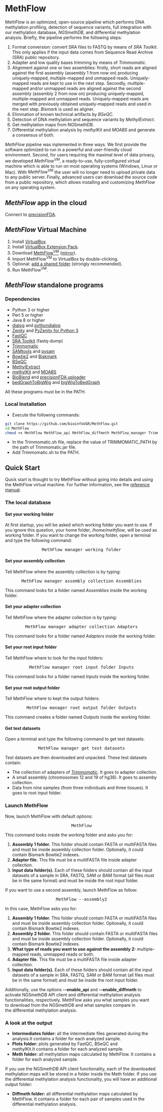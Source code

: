 # MethFlow
MethFlow is an optimized, open-source pipeline which performs DNA methylation profiling, detection of sequence variants, full integration with our methylation database, _NGSmethDB_, and differential methylation analysis. Briefly, the pipeline performs the following steps:

1.  Format conversion: convert SRA files to FASTQ by means of _SRA Toolkit_. This only applies if the input data comes from Sequence Read Archive (SRA) public repository.
2.  Adapter and low quality bases trimming by means of _Trimmomatic_.
3.  Alignment against one or two assemblies: firstly, short reads are aligned against the first assembly (assembly 1 from now on) producing uniquely-mapped, multiple-mapped and unmapped reads. Uniquely-mapped reads are kept to use in the next step. Secondly, multiple-mapped and/or unmapped reads are aligned against the second assembly (assembly 2 from now on) producing uniquely-mapped, multiple-mapped and unmapped reads. Uniquely-mapped reads are merged with previously obtained uniquely-mapped reads and used in the next step. _Bismark_ is used as aligner.
4.  Elimination of known technical artifacts by _BSeQC_.
5.  Detection of DNA methylation and sequence variants by _MethylExtract_.
6.  Get methylation maps from NGSmethDB.
7.  Differential methylation analysis by _methylKit_ and _MOABS_ and generate a consensus of both.

_MethFlow_ pipeline was inplemented in three ways. We first provide the software optimized to run in a powerful and user-friendly cloud environment. Second, for users requiring the maximal level of data privacy, we developed _MethFlow<sup>VM</sup>_, a ready-to-use, fully-configured virtual machine which is able to run on most operating systems (Windows, Linux or Mac). With _MethFlow<sup>VM</sup>_ the user will no longer need to upload private data to any public server. Finally, advanced users can download the source code from a public repository, which allows installing and customizing _MethFlow_ on any operating system.

## _MethFlow_ app in the cloud
Connect to [precisionFDA](https://precision.fda.gov/).

## _MethFlow_ Virtual Machine
1.  Install [VirtualBox](https://www.virtualbox.org/wiki/Downloads).
2.  Install [VirtualBox Extension Pack](https://www.virtualbox.org/wiki/Downloads).
3.  Download [MethFlow<sup>VM</sup>](http://bioinfo2.ugr.es:8080/MethFlow/download) ([mirror](https://docs.google.com/uc?id=0B6zaHLTx5o2bUWhPOXN0X1F4aEU&export=download)).
4.  Import MethFlow<sup>VM</sup> to VirtualBox by double-clicking.
5.  Optional: [add a shared folder](https://www.virtualbox.org/manual/ch04.html#sharedfolders) (strongly recommended).
6.  Run MethFlow<sup>VM</sup>.

## _MethFlow_ standalone programs
### Dependencies
* Python 3 or higher
* Perl 5 or higher
* Java 8 or higher
* [dialog](http://invisible-island.net/dialog) and [pythondialog](http://pythondialog.sourceforge.net)
* [Zenity](https://help.gnome.org/users/zenity/stable) and [PyZenity for Python 3](https://github.com/rlebron88/PyZenity)
* [FastQC](http://www.bioinformatics.babraham.ac.uk/projects/fastqc)
* [SRA Toolkit](https://trace.ncbi.nlm.nih.gov/Traces/sra/sra.cgi?view=software) (fastq-dump)
* [Trimmomatic](http://www.usadellab.org/cms/?page=trimmomatic)
* [SAMtools](http://samtools.sourceforge.net) and [pysam](http://pysam.readthedocs.io)
* [Bowtie2](http://bowtie-bio.sourceforge.net/bowtie2) and [Biskmark](http://www.bioinformatics.babraham.ac.uk/projects/bismark)
* [BSeQC](https://github.com/hutuqiu/bseqc)
* [MethylExtract](http://bioinfo2.ugr.es/MethylExtract)
* [methylKit](https://github.com/al2na/methylKit) and [MOABS](https://code.google.com/archive/p/moabs)
* [BioBlend](https://bioblend.readthedocs.io) and [precisionFDA uploader](https://precision.fda.gov)
* [bedGraphToBigWig](http://hgdownload.soe.ucsc.edu/admin/exe) and [bigWigToBedGraph](http://hgdownload.soe.ucsc.edu/admin/exe)

All these programs must be in the PATH.

### Local Installation
* Execute the following commands:
```bash
git clone https://github.com/bioinfoUGR/MethFlow.git
cd MethFlow
chmod +x MethFlow MethFlow_api MethFlow_diffmeth MethFlow_manager Trimmomatic.sh
```
* In the Trimmomatic.sh file, replace the value of TRIMMOMATIC_PATH by the path of Trimmomatic.jar file.
* Add Trimmomatic.sh to the PATH.

## Quick Start
<span id="ouHighlight__131_134TO132_134">Quick start is thought to try MethFlow without going into details and using the MethFlow virtual machine. For further information, see</span><span id="noHighlight_0.03053827676673926"> </span><span id="ouHighlight__162_163TO158_160">the</span><span id="noHighlight_0.34981369552068187"> [reference manual](http://bioinfo2.ugr.es:8080/MethFlow/reference-manual/)</span><span id="noHighlight_0.8654089653028183">.</span>

### The local database

#### Set your working folder

At first startup, you will be asked which working folder you want to use. If you ignore this question, your home folder, _/home/methflow_, will be used as working folder. If you want to change the working folder, open a terminal and type the following command:

<pre style="text-align: center;">MethFlow_manager working_folder</pre>

#### Set your assembly collection

Tell MethFlow where the assembly collection is by typing:

<pre style="text-align: center;">MethFlow_manager assembly_collection Assemblies</pre>

This command looks for a folder named _Assemblies_ inside the working folder.

#### Set your adapter collection

Tell MethFlow where the adapter collection is by typing:

<pre style="text-align: center;">MethFlow_manager adapter_collection Adapters</pre>

This command looks for a folder named _Adapters_ inside the working folder.

#### Set your root input folder

Tell MethFlow where to look for the input folders:

<pre style="text-align: center;">MethFlow_manager root_input_folder Inputs</pre>

This command looks for a folder named _Inputs_ inside the working folder.

#### Set your root output folder

Tell MethFlow where to kept the output folders:

<pre style="text-align: center;">MethFlow_manager root_output_folder Outputs</pre>

This command creates a folder named _Outputs_ inside the working folder.

#### Get test datasets

Open a terminal and type the following command to get test datasets:

<pre style="text-align: center;">MethFlow_manager get_test_datasets</pre>

Test datasets are then downloaded and unpacked. These test datasets contain:

*   The collection of adapters of [_Trimmomatic_](http://www.usadellab.org/cms/?page=trimmomatic). It goes to adapter collection.
*   A small assembly (chromosomes 12 and 19 of hg38). It goes to assemby collection.
*   Data from nine samples (from three individuals and three tissues). It goes to root input folder.

### Launch MethFlow

Now, launch MethFlow with default options:

<pre style="text-align: center;">MethFlow</pre>

This command looks inside the working folder and asks you for:

1.  **Assembly 1 folder.** This folder should contain FASTA or multiFASTA files and must be inside assembly collection folder. Optionally, it could contain Bismark Bowtie2 indexes.
2.  **Adapter file.** This file must be a multiFASTA file inside adapter collection.
3.  **Input data folder(s).** Each of these folders should contain all the input datasets of a sample in SRA, FASTQ, SAM or BAM format (all files must be in the same format) and must be inside the root input folder.

If you want to use a second assembly, launch MethFlow as follow:

<pre style="text-align: center;">MethFlow ‐‐assembly2</pre>

In this case, MethFlow asks you for:

1.  **Assembly 1 folder.** This folder should contain FASTA or multiFASTA files and must be inside assembly collection folder. Optionally, it could contain Bismark Bowtie2 indexes.
2.  **Assembly 2 folder.** This folder should contain FASTA or multiFASTA files and must be inside assembly collection folder. Optionally, it could contain Bismark Bowtie2 indexes.
3.  **What type of reads you want to use against the assembly 2:** multiple-mapped reads, unmapped reads or both.
4.  **Adapter file.** This file must be a multiFASTA file inside adapter collection.
5.  **Input data folder(s).** Each of these folders should contain all the input datasets of a sample in SRA, FASTQ, SAM or BAM format (all files must be in the same format) and must be inside the root input folder.

<span id="ouHighlight__0_13TO0_11" class="">Additionally</span><span id="noHighlight_0.8676234614908152">,</span> <span id="noHighlight_0.6976494981161827"></span> <span id="ouHighlight__16_18TO14_16" class="">use</span> <span id="noHighlight_0.0906570260582924"></span> <span id="ouHighlight__20_22TO18_20">the</span> <span id="noHighlight_0.5782996075823763"></span> <span id="ouHighlight__24_31TO22_28">options</span><span id="noHighlight_0.14885440070328393"> **‐‐enable_api**</span><span id="noHighlight_0.11344022272910004"> </span><span id="ouHighlight__36_36TO34_36">and</span> <span id="noHighlight_0.8178921835612691">**‐‐enable_diffmeth**</span><span id="noHighlight_0.5483406972786837"> </span><span id="ouHighlight__41_44TO42_43">to</span> <span id="noHighlight_0.7456307411930678"></span> <span id="ouHighlight__46_52TO45_52">activate</span><span id="noHighlight_0.6097980775447114"> NGSmethDB API client</span><span id="noHighlight_0.19534596049887143"> </span><span id="ouHighlight__56_56TO56_58">and</span><span id="noHighlight_0.3839531351818044"> differential methylation analysis functionalities</span><span id="ouHighlight__58_59TO60_61">,</span> <span id="noHighlight_0.714314756293355"></span> <span id="ouHighlight__61_75TO63_74">respectively</span><span id="noHighlight_0.6297298994401557">.</span> <span id="noHighlight_0.5849362428588822"></span> <span id="ouHighlight__78_85TO77_84">MethFlow asks </span><span id="noHighlight_0.8807107168266013"></span><span id="ouHighlight__87_88TO86_88">you</span> <span id="noHighlight_0.9520375869905775"></span> <span id="ouHighlight__101_103TO97_100">what</span> <span id="noHighlight_0.4112756769424726"></span> <span id="ouHighlight__105_112TO102_108" class="">samples</span><span id="noHighlight_0.9787954657415041"> you want to </span><span id="ouHighlight__114_122TO110_117" class="">download</span><span id="noHighlight_0.5888984200260194"> from</span><span id="noHighlight_0.2157172174708979"> </span><span id="ouHighlight__127_128TO122_124">the</span> <span id="noHighlight_0.33090849979118264"></span> <span id="ouHighlight__130_138TO126_134">NGSmethDB</span> <span id="noHighlight_0.7411572490619205"></span> <span id="ouHighlight__140_140TO136_138">and</span><span id="noHighlight_0.14002499373866995"> what</span><span id="noHighlight_0.5886416442989675"> </span><span id="ouHighlight__146_153TO145_151">samples</span> <span id="noHighlight_0.9673121861636826"></span> <span id="ouHighlight__155_162TO153_159">compare </span><span id="noHighlight_0.4510468058318138"></span><span id="ouHighlight__164_165TO161_162">in</span> <span id="noHighlight_0.9755744369350245"></span> <span id="ouHighlight__167_168TO164_166" class="">the </span><span id="ouHighlight__193_203TO192_203" class="">differential<span id="noHighlight_0.2595808121142329"> </span><span id="ouHighlight__182_191TO180_190" class="">methylation</span> <span id="noHighlight_0.7804256309098638"></span> analysis</span><span id="noHighlight_0.9979496553751572">.</span>

### A look at the output

*   **Intermediates folder:** <span id="ouHighlight__14_18TO14_16" class="">all</span> <span id="noHighlight_0.07545820414138715"></span> <span id="ouHighlight__20_22TO18_20">the</span> <span id="noHighlight_0.9153987486654813"></span> <span id="ouHighlight__33_43TO28_39">intermediate files</span> <span id="noHighlight_0.1286313150550824"></span> <span id="ouHighlight__45_53TO41_49" class="">generated</span> <span id="noHighlight_0.9301825002908815"></span> <span id="ouHighlight__55_61TO51_56" class="">during</span> <span id="noHighlight_0.08993821523127776"></span> <span id="ouHighlight__63_64TO58_60" class="">the</span> <span id="noHighlight_0.6872673620335985"></span> <span id="ouHighlight__66_73TO62_69" class="">analysis</span><span id="noHighlight_0.22142384692696315">.</span>It <span id="ouHighlight__5_12TO5_12" class="">contains a folder for each analyzed sample.</span>
*   **Plots folder:**<span id="noHighlight_0.7301467444298817"> </span><span id="ouHighlight__18_22TO16_20" class="">plots</span> <span id="noHighlight_0.5475378065103533"></span> <span id="ouHighlight__24_32TO22_30" class="">generated</span> <span id="noHighlight_0.02068600755891703"></span> <span id="ouHighlight__34_36TO32_33" class="">by</span> <span id="noHighlight_0.9507322942728866"></span> <span id="ouHighlight__38_43TO35_40" class="">FastQC</span><span id="noHighlight_0.413405703844135">,</span> <span id="noHighlight_0.6919898626085998"></span> <span id="ouHighlight__46_50TO43_47" class="">BSeQC</span> <span id="noHighlight_0.06013854719396283"></span> <span id="ouHighlight__52_52TO49_51" class="">and</span> <span id="noHighlight_0.21523532471035267"></span> <span id="ouHighlight__54_62TO53_61" class="">methylKit</span><span id="noHighlight_0.9295557173953668">.It <span id="ouHighlight__5_12TO5_12" class="">contains a folder for each analyzed sample.</span></span>
*   **Meth folder:**<span id="noHighlight_0.5578221021297478"> all </span><span id="ouHighlight__27_36TO16_26" class="">methylation</span> <span id="noHighlight_0.4938989405898653"></span> <span id="ouHighlight__18_22TO28_31" class="">maps</span> <span id="noHighlight_0.38932746822653286"></span> <span id="ouHighlight__38_47TO33_42" class="">calculated</span><span id="noHighlight_0.3796660264738987"> </span><span id="ouHighlight__49_51TO44_45">by</span> <span id="noHighlight_0.39273337788664775"></span> <span id="ouHighlight__53_60TO47_54" class="">MethFlow</span><span id="noHighlight_0.8177048184320586">.</span> <span id="noHighlight_0.616119880618601">It <span id="ouHighlight__5_12TO5_12" class="">contains a folder for each analyzed sample.</span></span>

If you use the NGSmethDB API client functionality, each of the downloaded methylation maps will be stored in a folder inside the Meth folder. If you use the differential methylation analysis functionality, you will have an additional output folder:

*   **Diffmeth folder:** all<span id="noHighlight_0.8250479858252433"> </span><span id="ouHighlight__38_48TO16_27" class="">differential</span> <span id="noHighlight_0.45999008923868123"></span> <span id="ouHighlight__27_36TO29_39" class="">methylation</span> <span id="noHighlight_0.5553820625838168"></span> <span id="ouHighlight__18_22TO41_44">maps</span> <span id="noHighlight_0.19512951934003575"></span> <span id="ouHighlight__50_59TO46_55">calculated</span> <span id="noHighlight_0.28837372236284753"></span> <span id="ouHighlight__61_63TO57_58">by</span> <span id="noHighlight_0.24902246054852317"></span> <span id="ouHighlight__65_72TO60_67">MethFlow<span id="noHighlight_0.8177048184320586">.</span> <span id="noHighlight_0.616119880618601">It <span id="ouHighlight__5_12TO5_12" class="">contains a folder for each pair of samples used in the differential methylation analysis.</span></span></span>
